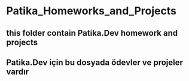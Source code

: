 # Patika_Homeworks_and_Projects

## this folder contain Patika.Dev homework and projects
   
## Patika.Dev için bu dosyada ödevler ve projeler vardır
